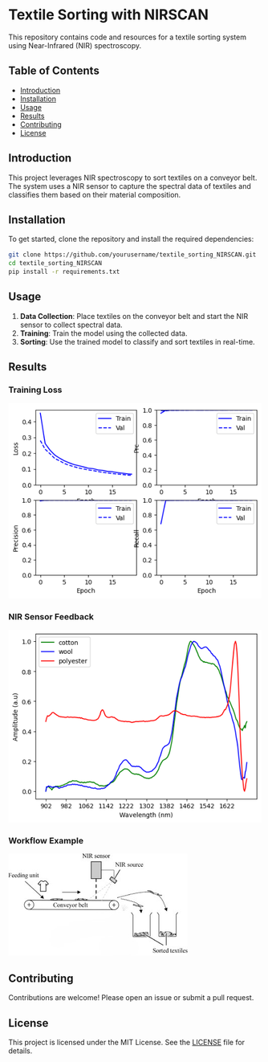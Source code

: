 # Textile Sorting with NIRSCAN

This repository contains code and resources for a textile sorting system using Near-Infrared (NIR) spectroscopy.

## Table of Contents
- [Introduction](#introduction)
- [Installation](#installation)
- [Usage](#usage)
- [Results](#results)
- [Contributing](#contributing)
- [License](#license)

## Introduction
This project leverages NIR spectroscopy to sort textiles on a conveyor belt. The system uses a NIR sensor to capture the spectral data of textiles and classifies them based on their material composition.

## Installation
To get started, clone the repository and install the required dependencies:
```bash
git clone https://github.com/yourusername/textile_sorting_NIRSCAN.git
cd textile_sorting_NIRSCAN
pip install -r requirements.txt
```

## Usage
1. **Data Collection**: Place textiles on the conveyor belt and start the NIR sensor to collect spectral data.
2. **Training**: Train the model using the collected data.
3. **Sorting**: Use the trained model to classify and sort textiles in real-time.

## Results
### Training Loss
![Training Loss](images/loss.png)

### NIR Sensor Feedback
![NIR Sensor Feedback](images/output.png)

### Workflow Example
![Workflow Example](images/nirscan_example.jpg)

## Contributing
Contributions are welcome! Please open an issue or submit a pull request.

## License
This project is licensed under the MIT License. See the [LICENSE](LICENSE) file for details.